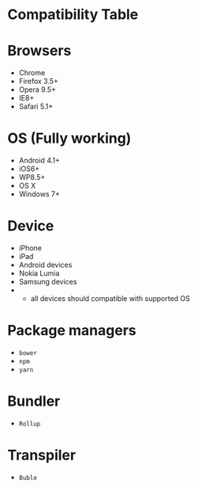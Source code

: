 # Compatibility Table

# Browsers
* Chrome
* Firefox 3.5+
* Opera 9.5+
* IE8+
* Safari 5.1+

# OS (Fully working)
* Android 4.1+
* iOS6+
* WP8.5+
* OS X
* Windows 7+

# Device
* iPhone
* iPad
* Android devices
* Nokia Lumia
* Samsung devices
* - all devices should compatible with supported OS

# Package managers
* `bower`
* `npm`
* `yarn`

# Bundler
* `Rollup`

# Transpiler
* `Buble`